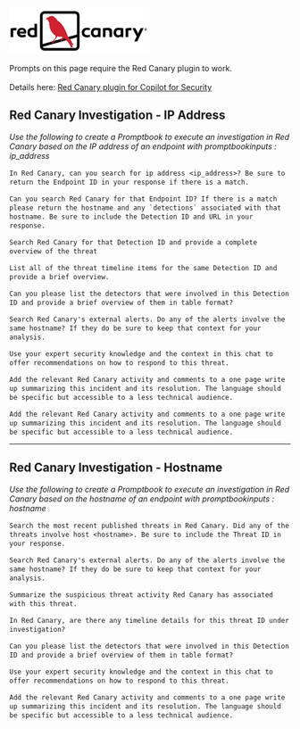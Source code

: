 ![Red Canary Logo](Images/redcanarylogo.png "Red Canary")

Prompts on this page require the Red Canary plugin to work.<br><br>
Details here: <a href="https://learn.microsoft.com/en-us/copilot/security/plugin-red-canary">Red Canary plugin for Copilot for Security</a>

## Red Canary Investigation - IP Address
_Use the following to create a Promptbook to execute an investigation in Red Canary based on the IP address of an endpoint with promptbookinputs : ip_address_
```
In Red Canary, can you search for ip address <ip_address>? Be sure to return the Endpoint ID in your response if there is a match.
```
```
Can you search Red Canary for that Endpoint ID? If there is a match please return the hostname and any `detections` associated with that hostname. Be sure to include the Detection ID and URL in your response.
```
```
Search Red Canary for that Detection ID and provide a complete overview of the threat
```
```
List all of the threat timeline items for the same Detection ID and provide a brief overview.
```
```
Can you please list the detectors that were involved in this Detection ID and provide a brief overview of them in table format?
```
```
Search Red Canary's external alerts. Do any of the alerts involve the same hostname? If they do be sure to keep that context for your analysis.
```
```
Use your expert security knowledge and the context in this chat to offer recommendations on how to respond to this threat.
```
```
Add the relevant Red Canary activity and comments to a one page write up summarizing this incident and its resolution. The language should be specific but accessible to a less technical audience.
```
```
Add the relevant Red Canary activity and comments to a one page write up summarizing this incident and its resolution. The language should be specific but accessible to a less technical audience.
```
---
## Red Canary Investigation - Hostname
_Use the following to create a Promptbook to execute an investigation in Red Canary based on the hostname of an endpoint with promptbookinputs : hostname_
```
Search the most recent published threats in Red Canary. Did any of the threats involve host <hostname>. Be sure to include the Threat ID in your response.
```
```
Search Red Canary's external alerts. Do any of the alerts involve the same hostname? If they do be sure to keep that context for your analysis.
```
```
Summarize the suspicious threat activity Red Canary has associated with this threat.
```
```
In Red Canary, are there any timeline details for this threat ID under investigation?
```
```
Can you please list the detectors that were involved in this Detection ID and provide a brief overview of them in table format?
```
```
Use your expert security knowledge and the context in this chat to offer recommendations on how to respond to this threat.
```
```
Add the relevant Red Canary activity and comments to a one page write up summarizing this incident and its resolution. The language should be specific but accessible to a less technical audience.
```

